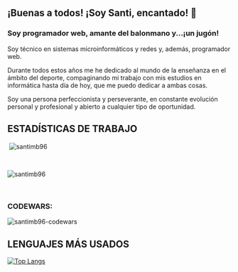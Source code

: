 ## ¡Buenas a todos! ¡Soy Santi, encantado! 👋

### Soy programador web, amante del balonmano y...¡un jugón!

Soy técnico en sistemas microinformáticos y redes y, además, programador web.

Durante todos estos años me he dedicado al mundo de la enseñanza en el ámbito del deporte, compaginando mi trabajo con mis estudios en informática hasta día de hoy, que me puedo dedicar a ambas cosas.

Soy una persona perfeccionista y perseverante, en constante evolución personal y profesional y abierto a cualquier tipo de oportunidad.


## ESTADÍSTICAS DE TRABAJO

<p>&nbsp;<img align="center" src="https://github-readme-stats.vercel.app/api?username=santimb96&show_icons=true&locale=en&theme=dark" alt="santimb96" /></p><br>

<p><img align="center" src="https://github-readme-streak-stats.herokuapp.com/?user=santimb96&theme=dark" alt="santimb96" /></p><br>


### CODEWARS:
<img align="center" src="https://www.codewars.com/users/santimb96/badges/large" alt="santimb96-codewars" /><br>


## LENGUAJES MÁS USADOS

[![Top Langs](https://github-readme-stats.vercel.app/api/top-langs/?username=santimb96&theme=dark)](https://github.com/santimb96/github-readme-stats)



